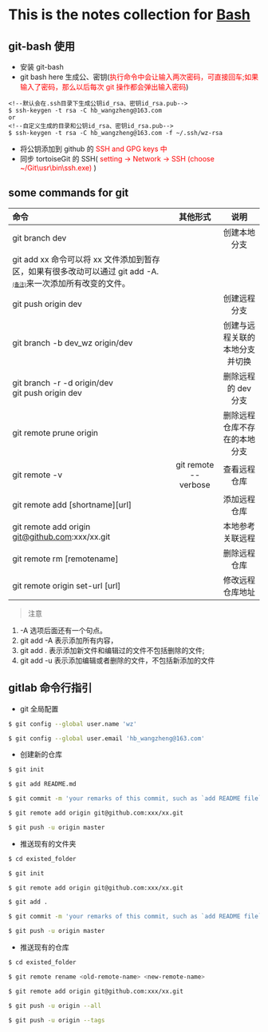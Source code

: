 # This is the notes collection for [Bash](./README.md)

## git-bash 使用

- 安装 git-bash
- git bash here 生成公、密钥(<font color=red>执行命令中会让输入两次密码，可直接回车;如果输入了密码，那么以后每次 git 操作都会弹出输入密码</font>)

```
<!--默认会在.ssh目录下生成公钥id_rsa、密钥id_rsa.pub-->
$ ssh-keygen -t rsa -C hb_wangzheng@163.com
or
<!--自定义生成的目录和公钥id_rsa、密钥id_rsa.pub-->
$ ssh-keygen -t rsa -C hb_wangzheng@163.com -f ~/.ssh/wz-rsa
```

- 将公钥添加到 github 的<font color=red> SSH and GPG keys 中 </font>
- 同步 tortoiseGit 的 SSH(<font color=red> setting -> Network -> SSH (choose ~/Git\usr\bin\ssh.exe) </font> )

## some commands for git

| 命令                                                                                                                                           |       其他形式       |              说明              |
| :--------------------------------------------------------------------------------------------------------------------------------------------- | :------------------: | :----------------------------: |
| git branch dev                                                                                                                                 |                      |          创建本地分支          |
| git add xx 命令可以将 xx 文件添加到暂存区，如果有很多改动可以通过 git add -A. <font size=1>[(备注)](#remark1)</font>来一次添加所有改变的文件。 |                      |                                |
| git push origin dev                                                                                                                            |                      |          创建远程分支          |
| git branch -b dev_wz origin/dev                                                                                                                |                      | 创建与远程关联的本地分支并切换 |
| git branch -r -d origin/dev <br/> git push origin dev                                                                                          |                      |      删除远程的 dev 分支       |
| git remote prune origin                                                                                                                        |                      |  删除远程仓库不存在的本地分支  |
| git remote -v                                                                                                                                  | git remote --verbose |          查看远程仓库          |
| git remote add [shortname][url]                                                                                                                |                      |          添加远程仓库          |
| git remote add origin git@github.com:xxx/xx.git                                                                                                |                      |        本地参考关联远程        |
| git remote rm [remotename]                                                                                                                     |                      |          删除远程仓库          |
| git remote origin set-url [url]                                                                                                                |                      |        修改远程仓库地址        |

<a name="remark1">

> 注意

1. -A 选项后面还有一个句点。
2. git add -A 表示添加所有内容，
3. git add . 表示添加新文件和编辑过的文件不包括删除的文件;
4. git add -u 表示添加编辑或者删除的文件，不包括新添加的文件

## gitlab 命令行指引

- git 全局配置

```bash
$ git config --global user.name 'wz'

$ git config --global user.email 'hb_wangzheng@163.com'
```

- 创建新的仓库

```bash
$ git init

$ git add README.md

$ git commit -m 'your remarks of this commit, such as `add README file` or `first init commit` '

$ git remote add origin git@github.com:xxx/xx.git

$ git push -u origin master
```

- 推送现有的文件夹

```bash
$ cd existed_folder

$ git init

$ git remote add origin git@github.com:xxx/xx.git

$ git add .

$ git commit -m 'your remarks of this commit, such as `add README file` or `first init commit` '

$ git push -u origin master
```

- 推送现有的仓库

```bash
$ cd existed_folder

$ git remote rename <old-remote-name> <new-remote-name>

$ git remote add origin git@github.com:xxx/xx.git

$ git push -u origin --all

$ git push -u origin --tags
```
